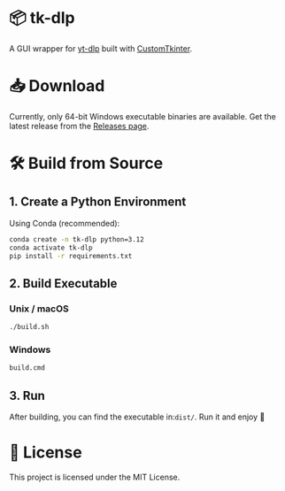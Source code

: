 # 📦 tk-dlp
A GUI wrapper for [yt-dlp](https://github.com/yt-dlp/yt-dlp/) built with [CustomTkinter](https://customtkinter.tomschimansky.com/).


# 📥 Download
Currently, only 64-bit Windows executable binaries are available.
Get the latest release from the [Releases page]().

# 🛠️ Build from Source

## 1. Create a Python Environment
Using Conda (recommended):
```bash
conda create -n tk-dlp python=3.12
conda activate tk-dlp
pip install -r requirements.txt
```
## 2. Build Executable

### Unix / macOS

```bash
./build.sh
```

### Windows

```cmd
build.cmd
```

## 3. Run
After building, you can find the executable in:`dist/`. Run it and enjoy 🎉


# 📄 License
This project is licensed under the MIT License.